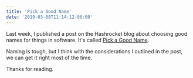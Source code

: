 ```yaml
---
title: 'Pick a Good Name'
date: '2019-03-08T11:14:12-06:00'
---
```


Last week, I published a post on the Hashrocket blog about choosing good names
for things in software. It's called [Pick a Good
Name](https://hashrocket.com/blog/posts/pick-a-good-name).

Naming is tough, but I think with the considerations I outlined in the post,
we can get it right most of the time.

Thanks for reading.
